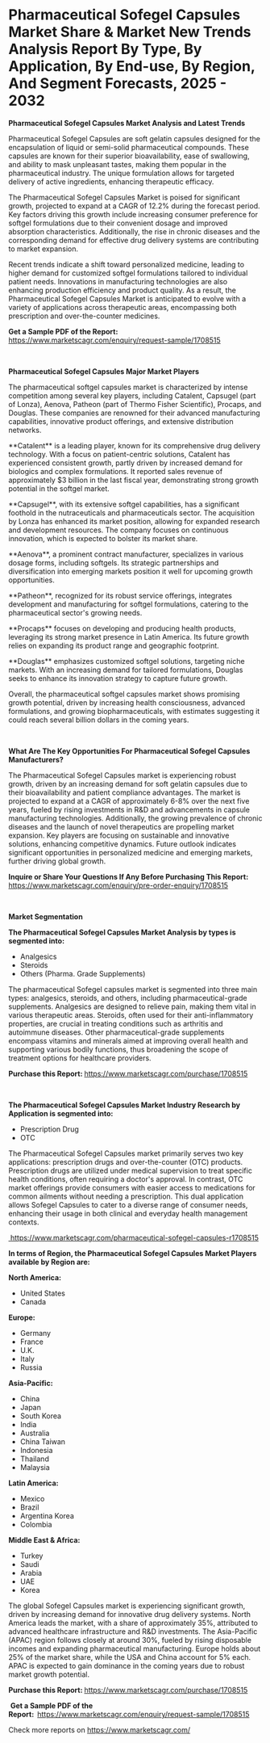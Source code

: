 <p><h1>Pharmaceutical Sofegel Capsules Market Share & Market New Trends Analysis Report By Type, By Application, By End-use, By Region, And Segment Forecasts, 2025 - 2032</h1></p><p><strong>Pharmaceutical Sofegel Capsules Market Analysis and Latest Trends</strong></p>
<p><p>Pharmaceutical Sofegel Capsules are soft gelatin capsules designed for the encapsulation of liquid or semi-solid pharmaceutical compounds. These capsules are known for their superior bioavailability, ease of swallowing, and ability to mask unpleasant tastes, making them popular in the pharmaceutical industry. The unique formulation allows for targeted delivery of active ingredients, enhancing therapeutic efficacy.</p><p>The Pharmaceutical Sofegel Capsules Market is poised for significant growth, projected to expand at a CAGR of 12.2% during the forecast period. Key factors driving this growth include increasing consumer preference for softgel formulations due to their convenient dosage and improved absorption characteristics. Additionally, the rise in chronic diseases and the corresponding demand for effective drug delivery systems are contributing to market expansion. </p><p>Recent trends indicate a shift toward personalized medicine, leading to higher demand for customized softgel formulations tailored to individual patient needs. Innovations in manufacturing technologies are also enhancing production efficiency and product quality. As a result, the Pharmaceutical Sofegel Capsules Market is anticipated to evolve with a variety of applications across therapeutic areas, encompassing both prescription and over-the-counter medicines.</p></p>
<p><strong>Get a Sample PDF of the Report:&nbsp;</strong> <a href="https://www.marketscagr.com/enquiry/request-sample/1708515?utm_campaign=1869&utm_medium=2&utm_source=Github&utm_content=ia&utm_term=10012025&utm_id=pharmaceutical-sofegel-capsules">https://www.marketscagr.com/enquiry/request-sample/1708515</a></p>
<p>&nbsp;</p>
<p><strong>Pharmaceutical Sofegel Capsules Major Market Players</strong></p>
<p><p>The pharmaceutical softgel capsules market is characterized by intense competition among several key players, including Catalent, Capsugel (part of Lonza), Aenova, Patheon (part of Thermo Fisher Scientific), Procaps, and Douglas. These companies are renowned for their advanced manufacturing capabilities, innovative product offerings, and extensive distribution networks.</p><p>**Catalent** is a leading player, known for its comprehensive drug delivery technology. With a focus on patient-centric solutions, Catalent has experienced consistent growth, partly driven by increased demand for biologics and complex formulations. It reported sales revenue of approximately $3 billion in the last fiscal year, demonstrating strong growth potential in the softgel market.</p><p>**Capsugel**, with its extensive softgel capabilities, has a significant foothold in the nutraceuticals and pharmaceuticals sector. The acquisition by Lonza has enhanced its market position, allowing for expanded research and development resources. The company focuses on continuous innovation, which is expected to bolster its market share.</p><p>**Aenova**, a prominent contract manufacturer, specializes in various dosage forms, including softgels. Its strategic partnerships and diversification into emerging markets position it well for upcoming growth opportunities. </p><p>**Patheon**, recognized for its robust service offerings, integrates development and manufacturing for softgel formulations, catering to the pharmaceutical sector's growing needs. </p><p>**Procaps** focuses on developing and producing health products, leveraging its strong market presence in Latin America. Its future growth relies on expanding its product range and geographic footprint.</p><p>**Douglas** emphasizes customized softgel solutions, targeting niche markets. With an increasing demand for tailored formulations, Douglas seeks to enhance its innovation strategy to capture future growth.</p><p>Overall, the pharmaceutical softgel capsules market shows promising growth potential, driven by increasing health consciousness, advanced formulations, and growing biopharmaceuticals, with estimates suggesting it could reach several billion dollars in the coming years.</p></p>
<p>&nbsp;</p>
<p><strong>What Are The Key Opportunities For Pharmaceutical Sofegel Capsules Manufacturers?</strong></p>
<p><p>The Pharmaceutical Sofegel Capsules market is experiencing robust growth, driven by an increasing demand for soft gelatin capsules due to their bioavailability and patient compliance advantages. The market is projected to expand at a CAGR of approximately 6-8% over the next five years, fueled by rising investments in R&D and advancements in capsule manufacturing technologies. Additionally, the growing prevalence of chronic diseases and the launch of novel therapeutics are propelling market expansion. Key players are focusing on sustainable and innovative solutions, enhancing competitive dynamics. Future outlook indicates significant opportunities in personalized medicine and emerging markets, further driving global growth.</p></p>
<p><strong>Inquire or Share Your Questions If Any Before Purchasing This Report:</strong> <a href="https://www.marketscagr.com/enquiry/pre-order-enquiry/1708515?utm_campaign=1869&utm_medium=2&utm_source=Github&utm_content=ia&utm_term=10012025&utm_id=pharmaceutical-sofegel-capsules">https://www.marketscagr.com/enquiry/pre-order-enquiry/1708515</a></p>
<p>&nbsp;</p>
<p><strong>Market Segmentation</strong></p>
<p><strong>The Pharmaceutical Sofegel Capsules Market Analysis by types is segmented into:</strong></p>
<p><ul><li>Analgesics</li><li>Steroids</li><li>Others (Pharma. Grade Supplements)</li></ul></p>
<p><p>The pharmaceutical Sofegel capsules market is segmented into three main types: analgesics, steroids, and others, including pharmaceutical-grade supplements. Analgesics are designed to relieve pain, making them vital in various therapeutic areas. Steroids, often used for their anti-inflammatory properties, are crucial in treating conditions such as arthritis and autoimmune diseases. Other pharmaceutical-grade supplements encompass vitamins and minerals aimed at improving overall health and supporting various bodily functions, thus broadening the scope of treatment options for healthcare providers.</p></p>
<p><strong>Purchase this Report:&nbsp;</strong><a href="https://www.marketscagr.com/purchase/1708515?utm_campaign=1869&utm_medium=2&utm_source=Github&utm_content=ia&utm_term=10012025&utm_id=pharmaceutical-sofegel-capsules">https://www.marketscagr.com/purchase/1708515</a></p>
<p>&nbsp;</p>
<p><strong>The Pharmaceutical Sofegel Capsules Market Industry Research by Application is segmented into:</strong></p>
<p><ul><li>Prescription Drug</li><li>OTC</li></ul></p>
<p><p>The Pharmaceutical Sofegel Capsules market primarily serves two key applications: prescription drugs and over-the-counter (OTC) products. Prescription drugs are utilized under medical supervision to treat specific health conditions, often requiring a doctor's approval. In contrast, OTC market offerings provide consumers with easier access to medications for common ailments without needing a prescription. This dual application allows Sofegel Capsules to cater to a diverse range of consumer needs, enhancing their usage in both clinical and everyday health management contexts.</p></p>
<p><a href="https://www.marketscagr.com/pharmaceutical-sofegel-capsules-r1708515?utm_campaign=1869&utm_medium=2&utm_source=Github&utm_content=ia&utm_term=10012025&utm_id=pharmaceutical-sofegel-capsules">&nbsp;https://www.marketscagr.com/pharmaceutical-sofegel-capsules-r1708515</a></p>
<p><strong>In terms of Region, the Pharmaceutical Sofegel Capsules Market Players available by Region are:</strong></p>
<p>
    <p> <strong> North America: </strong>
        <ul>
            <li>United States</li>
            <li>Canada</li>
        </ul>
        </p> 
    <p> <strong> Europe: </strong>
        <ul>
            <li>Germany</li>
            <li>France</li>
            <li>U.K.</li>
            <li>Italy</li>
            <li>Russia</li>
        </ul>
        </p> 
    <p> <strong> Asia-Pacific: </strong>
        <ul>
            <li>China</li>
            <li>Japan</li>
            <li>South Korea</li>
            <li>India</li>
            <li>Australia</li>
            <li>China Taiwan</li>
            <li>Indonesia</li>
            <li>Thailand</li>
            <li>Malaysia</li>
        </ul>
        </p> 
    <p> <strong> Latin America: </strong>
        <ul>
            <li>Mexico</li>
            <li>Brazil</li>
            <li>Argentina Korea</li>
            <li>Colombia</li>
        </ul>
        </p> 
    <p> <strong> Middle East & Africa: </strong>
        <ul>
            <li>Turkey</li>
            <li>Saudi</li>
            <li>Arabia</li>
            <li>UAE</li>
            <li>Korea</li>
        </ul>
    </p>
    </p>
<p><p>The global Sofegel Capsules market is experiencing significant growth, driven by increasing demand for innovative drug delivery systems. North America leads the market, with a share of approximately 35%, attributed to advanced healthcare infrastructure and R&D investments. The Asia-Pacific (APAC) region follows closely at around 30%, fueled by rising disposable incomes and expanding pharmaceutical manufacturing. Europe holds about 25% of the market share, while the USA and China account for 5% each. APAC is expected to gain dominance in the coming years due to robust market growth potential.</p></p>
<p><strong>Purchase this Report: </strong><a href="https://www.marketscagr.com/purchase/1708515?utm_campaign=1869&utm_medium=2&utm_source=Github&utm_content=ia&utm_term=10012025&utm_id=pharmaceutical-sofegel-capsules">https://www.marketscagr.com/purchase/1708515</a></p>
<p>&nbsp;<strong>Get a Sample PDF of the Report:&nbsp;&nbsp;</strong><a href="https://www.marketscagr.com/enquiry/request-sample/1708515?utm_campaign=1869&utm_medium=2&utm_source=Github&utm_content=ia&utm_term=10012025&utm_id=pharmaceutical-sofegel-capsules">https://www.marketscagr.com/enquiry/request-sample/1708515</a></p>
<p><strong></strong></p>
<p>Check more reports on <a href="https://www.marketscagr.com/?utm_campaign=1869&utm_medium=2&utm_source=Github&utm_content=ia&utm_term=10012025&utm_id=pharmaceutical-sofegel-capsules">https://www.marketscagr.com/</a></p>